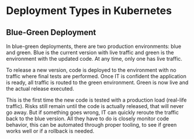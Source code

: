 # Deployment Types in Kubernetes
## Blue-Green Deployment
In blue-green deployments, there are two production environments: blue and green. Blue is the current version with live traffic and green is the environment with the updated code. At any time, only one has live traffic.

To release a new version, code is deployed to the environment with no traffic where final tests are performed. Once IT is confident the application is ready, all traffic is routed to the green environment. Green is now live and the actual release executed.

This is the first time the new code is tested with a production load (real-life traffic). Risks still remain until the code is actually released, that will never go away. But if something goes wrong, IT can quickly reroute the traffic back to the blue version. All they have to do is closely monitor code behavior, this can be automated through proper tooling, to see if green works well or if a rollback is needed.
